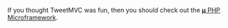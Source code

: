 If you thought TweetMVC was fun, then you should check out the [**µ** PHP Microframework](https://github.com/jeremeamia/mu).
